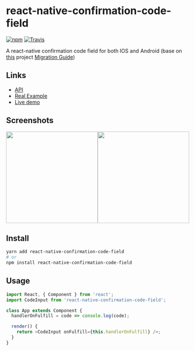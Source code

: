 # react-native-confirmation-code-field

[![npm](https://img.shields.io/npm/v/react-native-confirmation-code-field.svg)](https://www.npmjs.com/package/react-native-confirmation-code-field)
[![Travis](https://img.shields.io/travis/retyui/react-native-confirmation-code-field.svg?label=unix)](https://travis-ci.org/retyui/react-native-confirmation-code-field)

A react-native confirmation code field for both IOS and Android (base on [this](https://github.com/ttdung11t2/react-native-confirmation-code-input) project [Migration Guide](migration.md))

## Links

- [API](docs/API.md)
- [Real Example](examples/rn56)
- [Live demo](https://snack.expo.io/@retyui/demo-for-react-native-confirmation-code-field)

## Screenshots

<img width="250" src="https://raw.githubusercontent.com/retyui/react-native-confirmation-code-field/master/docs/img/redDemo.jpg"/><img width="250" src="https://raw.githubusercontent.com/retyui/react-native-confirmation-code-field/master/docs/img/darkDemo.jpg"/>

## Install

```sh
yarn add react-native-confirmation-code-field
# or
npm install react-native-confirmation-code-field
```

## Usage

```js
import React, { Component } from 'react';
import CodeInput from 'react-native-confirmation-code-field';

class App extends Component {
  handlerOnFulfill = code => console.log(code);

  render() {
    return <CodeInput onFulfill={this.handlerOnFulfill} />;
  }
}
```
